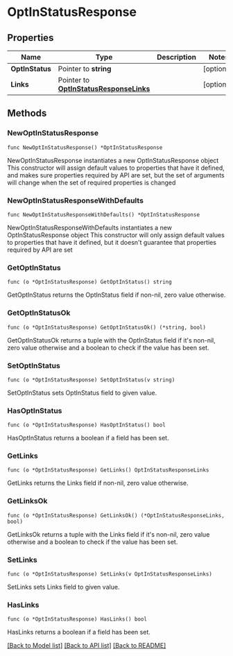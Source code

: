 # OptInStatusResponse

## Properties

Name | Type | Description | Notes
------------ | ------------- | ------------- | -------------
**OptInStatus** | Pointer to **string** |  | [optional] 
**Links** | Pointer to [**OptInStatusResponseLinks**](OptInStatusResponseLinks.md) |  | [optional] 

## Methods

### NewOptInStatusResponse

`func NewOptInStatusResponse() *OptInStatusResponse`

NewOptInStatusResponse instantiates a new OptInStatusResponse object
This constructor will assign default values to properties that have it defined,
and makes sure properties required by API are set, but the set of arguments
will change when the set of required properties is changed

### NewOptInStatusResponseWithDefaults

`func NewOptInStatusResponseWithDefaults() *OptInStatusResponse`

NewOptInStatusResponseWithDefaults instantiates a new OptInStatusResponse object
This constructor will only assign default values to properties that have it defined,
but it doesn't guarantee that properties required by API are set

### GetOptInStatus

`func (o *OptInStatusResponse) GetOptInStatus() string`

GetOptInStatus returns the OptInStatus field if non-nil, zero value otherwise.

### GetOptInStatusOk

`func (o *OptInStatusResponse) GetOptInStatusOk() (*string, bool)`

GetOptInStatusOk returns a tuple with the OptInStatus field if it's non-nil, zero value otherwise
and a boolean to check if the value has been set.

### SetOptInStatus

`func (o *OptInStatusResponse) SetOptInStatus(v string)`

SetOptInStatus sets OptInStatus field to given value.

### HasOptInStatus

`func (o *OptInStatusResponse) HasOptInStatus() bool`

HasOptInStatus returns a boolean if a field has been set.

### GetLinks

`func (o *OptInStatusResponse) GetLinks() OptInStatusResponseLinks`

GetLinks returns the Links field if non-nil, zero value otherwise.

### GetLinksOk

`func (o *OptInStatusResponse) GetLinksOk() (*OptInStatusResponseLinks, bool)`

GetLinksOk returns a tuple with the Links field if it's non-nil, zero value otherwise
and a boolean to check if the value has been set.

### SetLinks

`func (o *OptInStatusResponse) SetLinks(v OptInStatusResponseLinks)`

SetLinks sets Links field to given value.

### HasLinks

`func (o *OptInStatusResponse) HasLinks() bool`

HasLinks returns a boolean if a field has been set.


[[Back to Model list]](../README.md#documentation-for-models) [[Back to API list]](../README.md#documentation-for-api-endpoints) [[Back to README]](../README.md)


